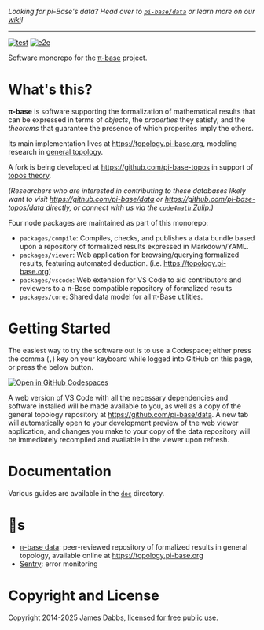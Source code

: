 *Looking for pi-Base's data? Head over to [`pi-base/data`](https://github.com/pi-base/data)
or learn more on our [wiki](https://github.com/pi-base/data/wiki)!*

---

[![test](https://github.com/pi-base/web/actions/workflows/test.yaml/badge.svg)](https://github.com/pi-base/web/actions/workflows/test.yaml)
[![e2e](https://github.com/pi-base/web/actions/workflows/e2e.yaml/badge.svg)](https://github.com/pi-base/web/actions/workflows/e2e.yaml)

Software monorepo for the [π-base](https://github.com/pi-base) project.

# What's this?

**π-base** is software supporting the formalization of mathematical
results that can be expressed in terms of *objects*, the *properties*
they satisfy, and the *theorems* that guarantee the presence of which 
properites imply the others.

Its main implementation lives at
<https://topology.pi-base.org>, modeling research in
[general topology](https://en.wikipedia.org/wiki/General_topology).

A fork is being developed at <https://github.com/pi-base-topos> in support
of [topos theory](https://en.wikipedia.org/wiki/Topos).

*(Researchers who are interested in contributing to these databases
likely want to visit <https://github.com/pi-base/data> or
<https://github.com/pi-base-topos/data> directly, or connect with us
via the [`code4math` Zulip](https://code4math.zulipchat.com/).)*

Four node packages are maintained as part of this monorepo:

-   `packages/compile`:
    Compiles, checks, and publishes a data bundle based upon a repository
    of formalized results expressed in Markdown/YAML.
-   `packages/viewer`:
    Web application for browsing/querying formalized results, featuring
    automated deduction. (i.e. <https://topology.pi-base.org>)
-   `packages/vscode`:
    Web extension for VS Code to aid contributors and reviewers to a
    π-Base compatible repository of formalized results
-   `packages/core`:
    Shared data model for all π-Base utilities.

# Getting Started

The easiest way to try the software out is to use a Codespace; either press
the comma (`,`) key on your keyboard while logged into GitHub on this page,
or press the below button.

[![Open in GitHub Codespaces](https://github.com/codespaces/badge.svg)](https://github.com/codespaces/new?hide_repo_select=true&ref=main&repo=391656710)

A web version of VS Code with all the necessary dependencies and
software installed will be made available to you, as well as a
copy of the general topology repository at
<https://github.com/pi-base/data>. A new tab will automatically
open to your development preview of the web viewer application,
and changes you make to your copy of the data repository will
be immediately recompiled and available in the viewer upon refresh.

# Documentation

Various guides are available in the [`doc`](./doc/) directory.

# 🔗s

-   [π-base data](https://github.com/pi-base/data):
    peer-reviewed repository of formalized results in general topology,
    available online at <https://topology.pi-base.org>
-   [Sentry](https://james-dabbs.sentry.io/projects/pi-base/?project=5251960&statsPeriod=30d):
    error monitoring

# Copyright and License

Copyright 2014-2025 James Dabbs, [licensed for free public use](./LICENSE.md).
